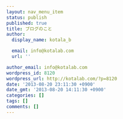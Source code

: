 ```yaml
---
layout: nav_menu_item
status: publish
published: true
title: ブログのこと
author:
  display_name: kotala_b

  email: info@kotalab.com
  url: ''

author_email: info@kotalab.com
wordpress_id: 8120
wordpress_url: http://kotalab.com/?p=8120
date: '2013-08-20 23:11:30 +0900'
date_gmt: '2013-08-20 14:11:30 +0900'
categories: []
tags: []
comments: []
---
```


